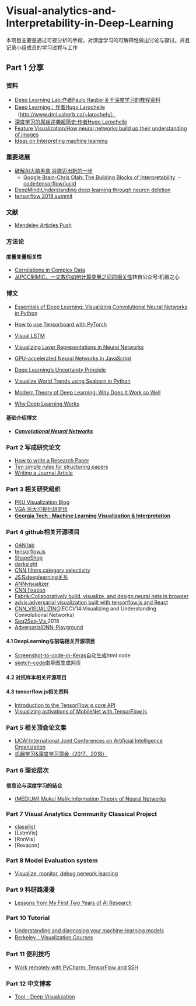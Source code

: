 
# Visual-analytics-and-Interpretability-in-Deep-Learning
本项目主要是通过可视分析的手段，对深度学习的可解释性做出讨论与探讨。并且记录小组成员的学习过程与工作
## Part 1 分享
### 资料
- [Deep Learning Lab:作者Paulo Rauber关于深度学习的教程资料](http://paulorauber.com/slides/deep_learning_lab.pdf)
- [Deep Learning：作者Hugo Larochelle](http://deeplearning.net/)（http://www.dmi.usherb.ca/~larocheh/）
- [深度学习的屌丝逆袭超简史:作者Hugo Larochelle](https://zhuanlan.zhihu.com/p/24981587)
- [Feature Visualization:How neural networks build up their understanding of images](https://distill.pub/2017/feature-visualization/)
- [Ideas on Interpreting machine learning](https://www.oreilly.com/ideas/ideas-on-interpreting-machine-learning)
### 重要进展
- [破解AI大脑黑盒,谷歌迈出新的一步](https://zhuanlan.zhihu.com/p/34306323)
  - [Google Brain-Chris Olah: The Building Blocks of Interpretability](https://distill.pub/2018/building-blocks/)
  - [code:tensorflow/lucid](https://github.com/tensorflow/lucid)
- [DeepMind:Understanding deep learning through neuron deletion](https://deepmind.com/blog/understanding-deep-learning-through-neuron-deletion/)
- [tensorflow 2018 summit](https://medium.com/tensorflow/highlights-from-tensorflow-developer-summit-2018-cd86615714b2)
### 文献
- [Mendeley Articles Push](https://www.mendeley.com/suggest/)
### 方法论
#### 度量变量相关性
- [Correlations in Complex Data](https://medium.freecodecamp.org/how-machines-make-predictions-finding-correlations-in-complex-data-dfd9f0d87889)
- [从PCC到MIC，一文教你如何计算变量之间的相关性](https://www.jiqizhixin.com/articles/how-machines-make-predictions-finding-correlations-in-complex-data)转自公众号:机器之心
### 博文
- [Essentials of Deep Learning: Visualizing Convolutional Neural Networks in Python](https://www.analyticsvidhya.com/blog/2018/03/essentials-of-deep-learning-visualizing-convolutional-neural-networks/)

- [How to use Tensorboard with PyTorch](http://www.erogol.com/use-tensorboard-pytorch/)
- [Visual LSTM](https://medium.com/asap-report/visualizing-lstm-networks-part-i-f1d3fa6aace7)
- [Visualizing Layer Representations in Neural Networks](https://becominghuman.ai/visualizing-representations-bd9b62447e38)
- [GPU-accelerated Neural Networks in JavaScript](https://towardsdatascience.com/gpu-accelerated-neural-networks-in-javascript-195d6f8e69ef)
- [Deep Learning’s Uncertainty Principle](https://medium.com/intuitionmachine/deep-learnings-uncertainty-principle-13f3ffdd15ce)
- [Visualize World Trends using Seaborn in Python](https://towardsdatascience.com/visualize-world-trends-using-seaborn-in-python-2e563e7d35da)
- [Modern Theory of Deep Learning: Why Does It Work so Well](https://medium.com/mlreview/modern-theory-of-deep-learning-why-does-it-works-so-well-9ee1f7fb2808)
- [Why Deep Learning Works](https://artificial-understanding.com/why-deep-learning-works-1b0184686af6)
#### 基础介绍博文
- ***[Convolutional Neural Networks](https://hackernoon.com/dl05-convolutional-neural-networks-1d3bb7fff586)***
### Part 2 写成研究论文
- [How to write a Research Paper](https://mp.weixin.qq.com/s?__biz=MzI5NTIxNTg0OA==&mid=2247490204&idx=2&sn=030f76134e9f2b72834af99a0e806201&chksm=ec57ad1bdb20240dddff0ab6c6d26bae138441375b27228b197d97f8f44e2277bb232965e6c4&mpshare=1&scene=1&srcid=0325omBbejnxDWkEHeQIt3ee&pass_ticket=vJFsXqYY2N3CbNbhe5p0mtpkOod8RFPqF6ry3ZzHLo94tdbcSWLkhSk%2BdVTmOZpX#rd)
- [Ten simple rules for structuring papers](http://journals.plos.org/ploscompbiol/article?id=10.1371%2Fjournal.pcbi.1005619)
- [Writing a Journal Article](https://koreatesol.org/sites/default/files/pdf/QuickGuide-to-Journal-Article-Writing.pdf)
### Part 3 相关研究组织
- [PKU Visualization Blog](http://vis.pku.edu.cn/blog/sample-page/)
- [VGA 浙大可视化研究组](http://www.cad.zju.edu.cn/home/vagblog/)
- **[Georgia Tech : Machine Learning Visualization & Interpretation](https://poloclub.github.io/#research)**
### Part 4 github相关开源项目
- [GAN lab](https://github.com/poloclub/ganlab)
- [tensorflow.js](https://github.com/tensorflow/tfjs)
- [ShapeShop](https://github.com/fredhohman/shapeshop)
- [darksight](https://github.com/xukai92/darksight)
- [CNN filters category selectivity](https://github.com/taneta/category_selectivity_cnn)
- [JS与deeplearning关系](https://zhuanlan.zhihu.com/p/31753879)
- [ANNvisualizer](https://github.com/Prodicode/ann-visualizer)
- [CNN fixation](https://github.com/val-iisc/cnn-fixations)
- [Fabrik:Collaboratively build, visualize, and design neural nets in browser](https://github.com/Cloud-CV/Fabrik)
- [advis:adversarial visualization built with tensorflow.js and React](https://github.com/jaxball/advis)
- [CNN_VISUALIZING](https://github.com/mx54039q/CNN_VISUALIZING)(ECCV14:Visualizing and Understanding Convolutional Networks)
- [Seq2Seq-Vis ](https://github.com/HendrikStrobelt/Seq2Seq-Vis)2018
- [AdversarialDNN-Playground](https://github.com/QData/AdversarialDNN-Playground)
#### 4.1 DeepLearning与前端相关开源项目
- [Screenshot-to-code-in-Keras](https://github.com/emilwallner/Screenshot-to-code-in-Keras)自动生成html code
- [sketch-code](https://github.com/ashnkumar/sketch-code)由草图生成网页
#### 4.2 对抗样本相关开源项目
#### 4.3 tensorflow.js相关资料
- [Introduction to the TensorFlow.js core API](https://beta.observablehq.com/@nsthorat/introduction-to-deeplearn-js)
- [Visualizing activations of MobileNet with TensorFlow.js](https://beta.observablehq.com/@nsthorat/visualizing-activations-of-mobilenet-with-tensorflow-js)
### Part 5 相关顶会论文集
- [IJCAI:International Joint Conferences on Artificial Intelligence Organization](https://www.ijcai.org/proceedings/2017/)
- [机器学习&深度学习顶会（2017、2018）](https://northconcepts.com/blog/2017/11/30/machine-learning-artificial-intelligence-conferences/)
### Part 6 理论层次
#### 信息论与深度学习的结合
- [(MEDIUM) Mukul Malik:Information Theory of Neural Networks](https://towardsdatascience.com/information-theory-of-neural-networks-ad4053f8e177)
### Part 7 Visual Analytics Community Classical Project
- [classilist](https://github.com/katehara/classilist)
- [LstmVis]
- [RnnVis]
- [Revacnn]
### Part 8 Model Evaluation system
- [Visualize, monitor, debug nerwork learning](https://deeplearning4j.org/visualization)
### Part 9 科研路漫漫
- [Lessons from My First Two Years of AI Research](http://web.mit.edu/tslvr/www/lessons_two_years.html)
### Part 10 Tutorial
- [Understanding and diagnosing your machine-learning models](gael-varoquaux.info/interpreting_ml_tuto/)
- [Berkeley：Visualization Courses](http://vis.berkeley.edu/courses/)
### Part 11 便利技巧
- [Work remotely with PyCharm, TensorFlow and SSH](https://medium.com/@erikhallstrm/work-remotely-with-pycharm-tensorflow-and-ssh-c60564be862d)
### Part 12 中文博客
- [Tool - Deep Visualization](http://www.cnblogs.com/jesse123/p/7101649.html)





